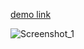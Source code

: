 [demo link](https://eneskalkann.github.io/todo-app-with-vuejs/)

![Screenshot_1](https://user-images.githubusercontent.com/75678744/156897970-773e245d-0f52-4a9d-b6c5-7a45e6cdb294.png)

